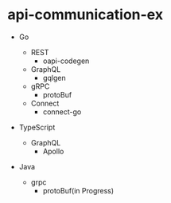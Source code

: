 # api-communication-ex

- Go

  - REST
    - oapi-codegen
  - GraphQL
    - gqlgen
  - gRPC
    - protoBuf
  - Connect
    - connect-go

- TypeScript

  - GraphQL
    - Apollo

- Java
  - grpc
    - protoBuf(in Progress)
